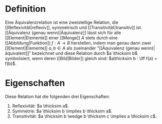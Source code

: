 # Definition
Eine Äquivalenzrelation ist eine zweistellige Relation, die [[Reflexivität|reflexiv]], symmetrisch und [[Transitivität|transitiv]] ist.
[[Äquivalenz (genau wenn)|Äquivalenz]] lässt sich für alle [[Element|Elemente]] einer [[Menge]] $A$ stets durch eine [[Abbildung|Funktion]] $f: A \to B$ herstellen, indem man genau dann zwei [[Element|Elemente]] $a, b \in A$ als zueinander "[[Äquivalenz (genau wenn)|äquivalent]]" bezeichnet und diese Relation durch $a \thicksim b$ symbolisiert, wenn deren [[Bild|Bilder]] gleich sind:
$a\thicksim b : \iff f(a) = f(b)$.
# Eigenschaften
Diese Relation hat die folgenden drei Eigenschaften:
1. Reflexivität: $a \thicksim a$.
2. Symmetrie: $a \thicksim b \implies b \thicksim a$.
3. Transitivität: $a \thicksim b \wedge b \thicksim c \implies a \thicksim c$.
